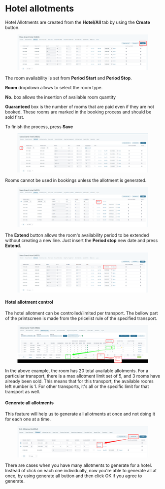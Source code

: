# Hotel allotments

Hotel Allotments are created from the **Hotel/All** tab by using the **Create** button.

<figure><img src="../../.gitbook/assets/image (4) (1) (1) (1) (1) (1) (1) (1) (1).png" alt=""><figcaption></figcaption></figure>

The room availability is set from **Period Start** and **Period Stop**.

**Room** dropdown allows to select the room type.

**No.** box allows the insertion of available room quantity

**Guaranteed** box is the number of rooms that are paid even if they are not booked. These rooms are marked in the booking process and should be sold first.

To finish the process, press **Save**

<figure><img src="../../.gitbook/assets/image (5) (1) (1) (1) (1) (1) (1) (1) (1).png" alt=""><figcaption></figcaption></figure>

Rooms cannot be used in bookings unless the allotment is generated.

<figure><img src="../../.gitbook/assets/image (6) (1) (1) (1) (1) (1) (1) (1) (1).png" alt=""><figcaption></figcaption></figure>

The **Extend** button allows the room's availability period to be extended without creating a new line. Just insert the **Period stop** new date and press **Extend**.

<figure><img src="../../.gitbook/assets/image (7) (1) (1) (1) (1) (1) (1).png" alt=""><figcaption></figcaption></figure>

#### Hotel allotment control <a href="#hotel-allotment-control" id="hotel-allotment-control"></a>

The hotel allotment can be controlled/limited per transport. The bellow part of the printscreen is made from the pricelist rule of the specified transport.

<figure><img src="../../.gitbook/assets/image (8) (1) (1) (1) (1) (1) (1).png" alt=""><figcaption></figcaption></figure>

In the above example, the room has 20 total available allotments.  For a particular transport, there is a max allotment limit set of 5, and 3 rooms have already been sold. This means that for this transport, the available rooms left number is 1. For other transports, it's all or the specific limit for that transport as well.

#### Generate all allotments

This feature will help us to generate all allotments at once and not doing it for each one at a time.&#x20;

<figure><img src="../../.gitbook/assets/image (11) (1) (1) (1) (1) (1) (1).png" alt=""><figcaption></figcaption></figure>

There are cases when you have many allotments to generate for a hotel. Instead of click on each one individually, now you're able to generate all at once, by using generate all button and then click OK if you agree to generate.
